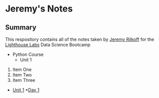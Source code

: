 # Jeremy's Notes

## Summary 


This respository contains all of the notes taken by [Jeremy Rilkoff](https://github.com/jrilkoff) for the [Lighthouse Labs](https://lighthouselabs.ca) Data Science Bootcamp


* Python Course
    * Unit 1

1. Item One
2. Item Two
3. Item Three

* [Unit 1](/Unit_1/)
    *[Day 1](/Unit_1/Day_1/)

